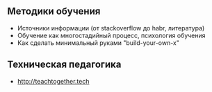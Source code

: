 Методики обучения 
-----------------

- Источники информации (от stackoverflow до habr, литература)
- Обучение как многостадийный процесс, психология обучения
- Как сделать минимальный руками "build-your-own-x"

Техническая педагогика
----------------------

- <http://teachtogether.tech>